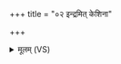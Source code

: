 +++
title = "०२ इन्द्रमित् केशिना"

+++
<details><summary>मूलम् (VS)</summary>

इन्द्र॒मित्के॒शिना॒ हरी॑ सोम॒पेया॑य वक्षतः। उप॑ य॒ज्ञं सु॒राध॑सम् ॥
</details>